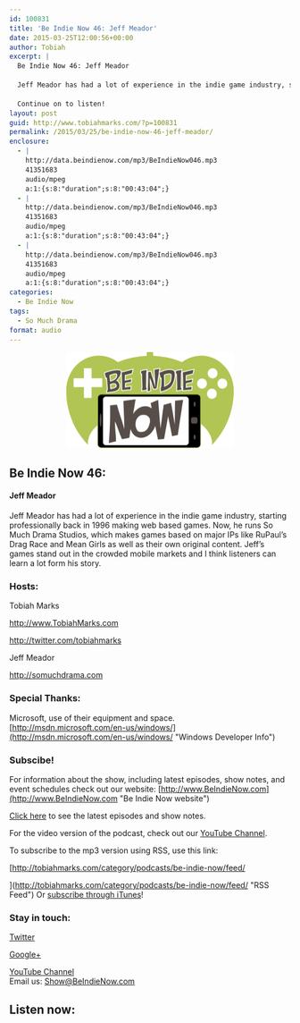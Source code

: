 ```yaml
---
id: 100831
title: 'Be Indie Now 46: Jeff Meador'
date: 2015-03-25T12:00:56+00:00
author: Tobiah
excerpt: |
  Be Indie Now 46: Jeff Meador
  
  Jeff Meador has had a lot of experience in the indie game industry, starting professionally back in 1996 making web based games. Now, he runs So Much Drama Studios, which makes games based on major IPs like RuPaul’s Drag Race and Mean Girls as well as their own original content. Jeff’s games stand out in the crowded mobile markets and I think listeners can learn a lot form his story.
  
  Continue on to listen!
layout: post
guid: http://www.tobiahmarks.com/?p=100831
permalink: /2015/03/25/be-indie-now-46-jeff-meador/
enclosure:
  - |
    http://data.beindienow.com/mp3/BeIndieNow046.mp3
    41351683
    audio/mpeg
    a:1:{s:8:"duration";s:8:"00:43:04";}
  - |
    http://data.beindienow.com/mp3/BeIndieNow046.mp3
    41351683
    audio/mpeg
    a:1:{s:8:"duration";s:8:"00:43:04";}
  - |
    http://data.beindienow.com/mp3/BeIndieNow046.mp3
    41351683
    audio/mpeg
    a:1:{s:8:"duration";s:8:"00:43:04";}
categories:
  - Be Indie Now
tags:
  - So Much Drama
format: audio
---
```

<p style="text-align: center;">
  <img class="aligncenter" src="/assets/2013/10/BeIndyNowLogo-512h-300x173.png?resize=300%2C172" alt="Be Indie Now 46" width="300" height="172" data-recalc-dims="1" />
</p>

## Be Indie Now 46:

#### Jeff Meador

Jeff Meador has had a lot of experience in the indie game industry, starting professionally back in 1996 making web based games. Now, he runs So Much Drama Studios, which makes games based on major IPs like RuPaul’s Drag Race and Mean Girls as well as their own original content. Jeff’s games stand out in the crowded mobile markets and I think listeners can learn a lot form his story.

<!--more-->

### Hosts:

Tobiah Marks
  
<a href="http://www.TobiahMarks.com" target="_blank">http://www.TobiahMarks.com</a>
  
<a title="Tobiah Twitter" href="http://twitter.com/tobiahmarks" target="_blank">http://twitter.com/tobiahmarks</a>

Jeff Meador
  
<a href="http://somuchdrama.com" target="_blank">http://somuchdrama.com</a>

### Special Thanks:

Microsoft, use of their equipment and space. [http://msdn.microsoft.com/en-us/windows/](http://msdn.microsoft.com/en-us/windows/ "Windows Developer Info")

### Subscibe!

For information about the show, including latest episodes, show notes, and event schedules check out our website: [http://www.BeIndieNow.com](http://www.BeIndieNow.com "Be Indie Now website")

[Click here](http://tobiahmarks.com/category/podcasts/be-indie-now/ "Be Indie Now episodes and show notes") to see the latest episodes and show notes.

For the video version of the podcast, check out our <a title="YouTube" href="http://www.youtube.com/channel/UCW6QQfnk1In7woq619zgD0g" target="_blank">YouTube Channel</a>.

To subscribe to the mp3 version using RSS, use this link:
  
[http://tobiahmarks.com/category/podcasts/be-indie-now/feed/
  
](http://tobiahmarks.com/category/podcasts/be-indie-now/feed/ "RSS Feed") Or <a title="iTunes" href="https://itunes.apple.com/us/podcast/be-indie-now/id734501818 " target="_blank">subscribe through iTunes</a>!

### Stay in touch:

<a title="Twitter" href="http://twitter.com/BeIndieNow" target="_blank">Twitter</a>
  
<a href="https://plus.google.com/105885018850238693949" target="_blank" rel="publisher">Google+</a>
  
<a title="YouTube" href="http://www.youtube.com/channel/UCW6QQfnk1In7woq619zgD0g" target="_blank">YouTube Channel<br /> </a>Email us: <Show@BeIndieNow.com>

## Listen now: